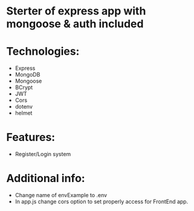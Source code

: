 # Sterter of express app with mongoose & auth included

# Technologies:

- Express
- MongoDB
- Mongoose
- BCrypt
- JWT
- Cors
- dotenv
- helmet

# Features:

- Register/Login system

# Additional info:

- Change name of envExample to .env
- In app.js change cors option to set properly access for FrontEnd app.
